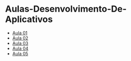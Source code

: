 # Aulas-Desenvolvimento-De-Aplicativos

<ul>
  <li>
      <a href="https://github.com/Aulas-Escola/Aulas-Desenvolvimento-De-Aplicativos/tree/main/Aula%2001%20-%20(15-02)"> Aula 01 <a/>
  </li>
  <li>
      <a href="https://github.com/Aulas-Escola/Aulas-Desenvolvimento-De-Aplicativos/tree/main/Aula%2002%20-%20(22-02)"> Aula 02 <a/>
  </li>
  <li>
      <a href="https://github.com/Aulas-Escola/Aulas-Desenvolvimento-De-Aplicativos/tree/main/Aula%2003%20-%20(25-02)"> Aula 03 <a/>
  </li>
   <li>
      <a href="https://github.com/Aulas-Escola/Aulas-Desenvolvimento-De-Aplicativos/tree/main/Aula%2004%20-%20(08-03)"> Aula 04 <a/>
  </li>
  <li>
      <a href="https://github.com/Aulas-Escola/Aulas-Desenvolvimento-De-Aplicativos/tree/main/Aula%2005%20-%20(09-03)"> Aula 05 <a/>
  </li>
</ul>
